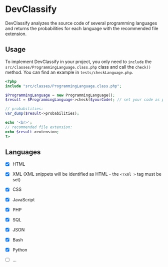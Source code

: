 # DevClassify
DevClassify analyzes the source code of several programming languages and returns the probabilities for each language with the recommended file extension.


## Usage
To implement DevClassify in your project, you only need to `include` the `src/classes/ProgrammingLanguage.class.php` class and call the `check()` method. You can find an example in `tests/checkLanguage.php`.

```php
<?php
include "src/classes/ProgrammingLanguage.class.php";

$ProgrammingLanguage = new ProgrammingLanguage();
$result = $ProgrammingLanguage->check($yourCode); // set your code as parameter of this method

// probabilities:
var_dump($result->probabilities);

echo '<br>';
// recommended file extension:
echo $result->extension;
?>
```


## Languages

- [x] HTML
- [X] XML (XML snippets will be identified as HTML - the `<?xml >` tag must be set)
- [x] CSS
- [X] JavaScript
- [X] PHP
- [X] SQL
- [X] JSON
- [X] Bash
- [X] Python
- [ ] ...

